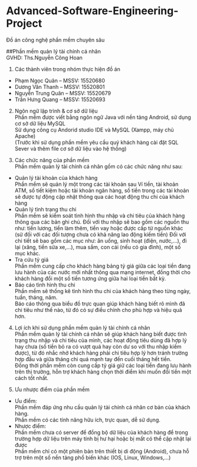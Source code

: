 # Advanced-Software-Engineering-Project
Đồ án công nghệ phần mềm chuyên sâu

##Phần mềm quản lý tài chính cá nhân  
GVHD: Ths.Nguyễn Công Hoan

1. Các thành viên trong nhóm thực hiện đồ án
- Phạm Ngọc Quân – MSSV: 15520680
- Dương Văn Thanh – MSSV: 15520801
- Nguyễn Trung Quân – MSSV: 15520679
- Trần Hưng Quang – MSSV: 15520693

2. Ngôn ngữ lập trình & cơ sở dữ liệu  
Phần mềm được viết bằng ngôn ngữ Java với nền tảng Android, sử dụng cơ sở dữ liệu MySQL  
Sử dụng công cụ Andorid studio IDE và MySQL (Xampp, máy chủ Apache)  
(Trước khi sử dụng phần mềm yêu cầu quý khách hàng cài đặt SQL Sever và thêm file cơ sở dữ liệu vào hệ thống)

3. Các chức năng của phần mềm  
Phần mềm quản lý tài chính cá nhân gồm có các chức năng như sau:  
- Quản lý tài khoản của khách hàng  
	Phần mềm sẽ quản lý một trong các tài khoản sau Ví tiền, tài khoản ATM, sổ tiết kiệm hoặc tài khoản ngân hàng, số tiền trong các tài khoản sẽ được tự động cập nhật thông qua các hoạt động thu chi của khách hàng  
- Quản lý tình trạng thu chi  
	Phần mềm sẽ kiểm soát tình hình thu nhập và chi tiêu của khách hàng thông qua các bản ghi chú. 
	Đối với thu nhập sẽ bao gồm các nguồn thu như: tiền lương, tiền làm thêm, tiền vay hoặc được cấp từ nguồn khác (sử đối với các đối tượng chưa có khả năng lao động kiếm tiền)
	Đối với chi tiết sẽ bao gồm các mục như: ăn uống, sinh hoạt (điện, nước,…), đi lại (xăng, tiền sửa xe,…), mua sắm, con cái (nếu có gia đình), một số mục khác.
- Tra cứu tỷ giá  
	Phần mềm cung cấp cho khách hàng bảng tỷ giá giữa các loại tiền đang lưu hành của các nước mới nhất thông qua mạng internet, đồng thời cho khách hàng đổi một số tiền tương ứng giữa hai loại tiền bất kỳ.  
- Báo cáo tình hình thu chi  
	Phần mềm sẽ thống kê tình hình thu chi của khách hàng theo từng ngày, tuần, tháng, năm.  
	Báo cáo thông qua biểu đồ trực quan giúp khách hàng biết rõ mình đã chi tiêu như thế nào, từ đó có sự điều chỉnh cho phù hợp và hiệu quả hơn.  

4. Lợi ích khi sử dụng phần mềm quản lý tài chính cá nhân  
Phần mềm quản lý tài chính cá nhân sẽ giúp khách hàng biết được tình trạng thu nhập và chi tiêu của mình, các hoạt động tiêu dùng đã hợp lý hay chưa (số tiền bỏ ra có vượt quá hay còn dư so với thu nhập kiếm được), từ đó nhắc nhở khách hàng phải chi tiêu hợp lý hơn tránh trường hợp đầu và giữa tháng chi quá mạnh tay đến cuối tháng hết tiền.  
Đồng thời phần mềm còn cung cấp tỷ giá giữ các loại tiền đang lưu hành trên thị trường, hỗn trợ khách hàng chọn thời điểm khi muốn đổi tiền một cách tốt nhất.  

5. Ưu nhược điểm của phần mềm  
- Ưu điểm:  
	Phần mềm đáp ứng nhu cầu quản lý tài chính cá nhân cơ bản của khách hàng.  
	Phần mềm có các tính năng hữu ích, trực quan, dễ sử dụng.  
- Nhược điểm:  
	Phần mềm chưa có server để đồng bộ dữ liệu của khách hàng để trong trường hợp dữ liệu trên máy tính bị hư hại hoặc bị mất có thể cập nhật lại được  
	Phần mềm chỉ có một phiên bản trên thiết bị di động (Android), chưa hỗ trợ trên một số nền tảng phổ biến khác (IOS, Linux, Windows,...)  